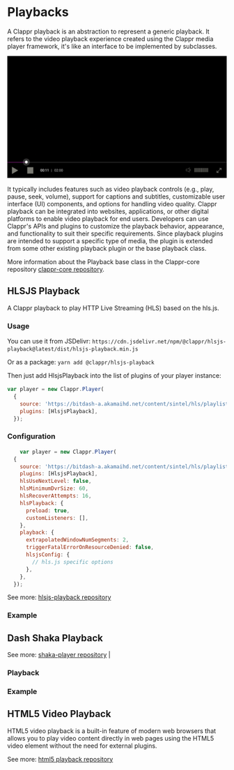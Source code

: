 # Playbacks

A Clappr playback is an abstraction to represent a generic playback. It refers to the video playback experience created using the Clappr media player framework, it's like an interface to be implemented by subclasses.

![Clappr Playback Interface](../../static/img/clappr_playback.png)

It typically includes features such as video playback controls (e.g., play, pause, seek, volume), support for captions and subtitles, customizable user interface (UI) components, and options for handling video quality. Clappr playback can be integrated into websites, applications, or other digital platforms to enable video playback for end users. Developers can use Clappr's APIs and plugins to customize the playback behavior, appearance, and functionality to suit their specific requirements. Since playback plugins are intended to support a specific type of media, the plugin is extended from some other existing playback plugin or the base playback class.

More information about the Playback base class in the Clappr-core repository [clappr-core repository](https://github.com/clappr/clappr-core/blob/master/src/base/playback/playback.js).

## HLSJS Playback

A Clappr playback to play HTTP Live Streaming (HLS) based on the hls.js.
### Usage

You can use it from JSDelivr: 
`https://cdn.jsdelivr.net/npm/@clappr/hlsjs-playback@latest/dist/hlsjs-playback.min.js`

Or as a package: 
`yarn add @clappr/hlsjs-playback`

Then just add HlsjsPlayback into the list of plugins of your player instance:

```javascript
var player = new Clappr.Player(
  {
    source: 'https://bitdash-a.akamaihd.net/content/sintel/hls/playlist.m3u8',
    plugins: [HlsjsPlayback],
  });
```
### Configuration

```javascript
    var player = new Clappr.Player(
  {
    source: 'https://bitdash-a.akamaihd.net/content/sintel/hls/playlist.m3u8',
    plugins: [HlsjsPlayback],
    hlsUseNextLevel: false,
    hlsMinimumDvrSize: 60,
    hlsRecoverAttempts: 16,
    hlsPlayback: {
      preload: true,
      customListeners: [],
    },
    playback: {
      extrapolatedWindowNumSegments: 2,
      triggerFatalErrorOnResourceDenied: false,
      hlsjsConfig: {
        // hls.js specific options
      },
    },
  });
````

See more: [hlsjs-playback repository](https://github.com/clappr/hlsjs-playback)

### Example
## Dash Shaka Playback
See more: [shaka-player repository](https://github.com/clappr/clappr-core/blob/master/src/base/playback/playback.js) | [](https://github.com/video-dev/hls.js)

### Playback

### Example

## HTML5 Video Playback

HTML5 video playback is a built-in feature of modern web browsers that allows you to play video content directly in web pages using the HTML5 video element without the need for external plugins.

See more: [html5 playback repository](https://github.com/clappr/clappr-core/blob/master/src/playbacks/html5_video/html5_video.js)
